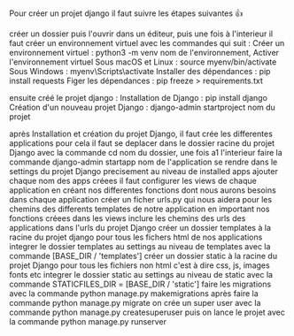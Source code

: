 Pour créer un projet django il faut suivre les étapes suivantes 👍

créer un dossier puis l'ouvrir dans un éditeur, puis une fois à l'interieur
il faut créer un environnement virtuel avec les commandes qui suit : 
Créer un environnement virtuel : python3 -m venv nom de l'environnement,
Activer l'environnement virtuel
Sous macOS et Linux : source myenv/bin/activate 
Sous Windows : myenv\Scripts\activate
Installer des dépendances : pip install requests
Figer les dépendances : pip freeze > requirements.txt

ensuite créé le projet django : 
Installation de Django : pip install django
Création d'un nouveau projet Django : django-admin startproject nom du projet

après Installation et création du projet Django, il faut crée les differentes applications
pour cela il faut se deplacer dans le dossier racine du projet Django
avec la commande cd nom du dossier, une fois a1 l'interieur faire la commande
django-admin startapp nom de l'application
se rendre dans le settings du projet Django precisement au niveau de installed apps
ajouter chaque nom des apps créees
il faut configurer les views de chaque application en créant nos differentes fonctions dont nous aurons besoins
dans chaque application créer un ficher urls.py qui nous aidera pour les chemins des differents templates de notre application en important nos fonctions créees dans les views
inclure les chemins des urls des applications dans l'urls du projet Django
créer un dossier templates à la racine du projet django pour tous les fichers html de nos applications
integrer le dossier templates au settings au niveau de templates avec la commande [BASE_DIR / 'templates']
créer un dossier static à la racine du projet Django pour tous les fichiers non html c'est à dire css, js, images fonts etc
integrer le dossier static au settings au niveau de static avec la commande STATICFILES_DIR = [BASE_DIR / 'static']
faire les migrations avec la commande python manage.py makemigrations
après faire la commande python manage.py migrate
on crée un super user avec la commande python manage.py createsuperuser
puis on lance le projet avec la commande python manage.py runserver